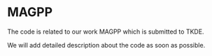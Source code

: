 # MAGPP
The code is related to our work MAGPP which is submitted to TKDE.

We will add detailed description about the code as soon as possible.

